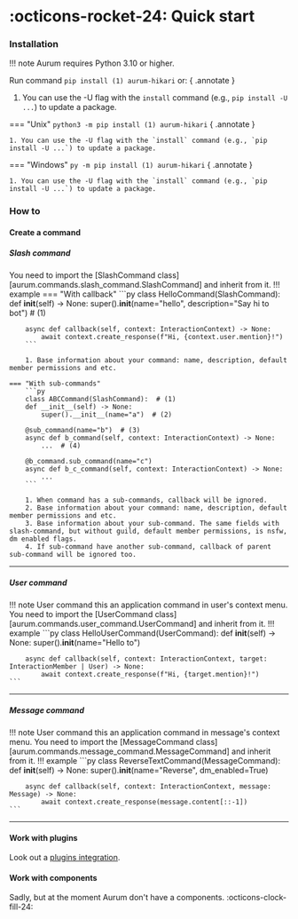 # :octicons-rocket-24: Quick start

### Installation

!!! note
    Aurum requires Python 3.10 or higher.

Run command `pip install (1) aurum-hikari` or:
{ .annotate }

1. You can use the -U flag with the `install` command (e.g., `pip install -U ...`) to update a package.

=== "Unix" 
    `python3 -m pip install (1) aurum-hikari`
    { .annotate }
    
    1. You can use the -U flag with the `install` command (e.g., `pip install -U ...`) to update a package.

=== "Windows"
    `py -m pip install (1) aurum-hikari`
    { .annotate }
    
    1. You can use the -U flag with the `install` command (e.g., `pip install -U ...`) to update a package.

### How to
#### Create a command
##### Slash command
You need to import the [SlashCommand class][aurum.commands.slash_command.SlashCommand] and inherit from it.
!!! example
    === "With callback"
        ```py
        class HelloCommand(SlashCommand):
        def __init__(self) -> None:
            super().__init__(name="hello", description="Say hi to bot")  # (1)

        async def callback(self, context: InteractionContext) -> None:
            await context.create_response(f"Hi, {context.user.mention}!")
        ```

        1. Base information about your command: name, description, default member permissions and etc.

    === "With sub-commands"
        ```py
        class ABCCommand(SlashCommand):  # (1)
        def __init__(self) -> None:
            super().__init__(name="a")  # (2)

        @sub_command(name="b")  # (3)
        async def b_command(self, context: InteractionContext) -> None:
            ...  # (4)

        @b_command.sub_command(name="c")
        async def b_c_command(self, context: InteractionContext) -> None:
            ...
        ```
        
        1. When command has a sub-commands, callback will be ignored.
        2. Base information about your command: name, description, default member permissions and etc.
        3. Base information about your sub-command. The same fields with slash-command, but without guild, default member permissions, is nsfw, dm enabled flags.
        4. If sub-command have another sub-command, callback of parent sub-command will be ignored too.

* * *

##### User command
!!! note
    User command this an application command in user's context menu.
You need to import the [UserCommand class][aurum.commands.user_command.UserCommand] and inherit from it.
!!! example
    ```py
    class HelloUserCommand(UserCommand):
        def __init__(self) -> None:
            super().__init__(name="Hello to")

        async def callback(self, context: InteractionContext, target: InteractionMember | User) -> None:
            await context.create_response(f"Hi, {target.mention}!")
    ```

* * *

##### Message command
!!! note
    User command this an application command in message's context menu.
You need to import the [MessageCommand class][aurum.commands.message_command.MessageCommand] and inherit from it.
!!! example
    ```py
    class ReverseTextCommand(MessageCommand):
        def __init__(self) -> None:
            super().__init__(name="Reverse", dm_enabled=True)

        async def callback(self, context: InteractionContext, message: Message) -> None:
            await context.create_response(message.content[::-1])
    ```

* * *


#### Work with plugins
Look out a [plugins integration](integrations/plugins.md).

#### Work with components
Sadly, but at the moment Aurum don't have a components. :octicons-clock-fill-24:
